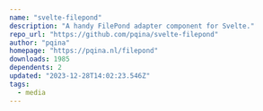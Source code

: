 ```yaml
---
name: "svelte-filepond"
description: "A handy FilePond adapter component for Svelte."
repo_url: "https://github.com/pqina/svelte-filepond"
author: "pqina"
homepage: "https://pqina.nl/filepond"
downloads: 1985
dependents: 2
updated: "2023-12-28T14:02:23.546Z"
tags: 
  - media
---
```

